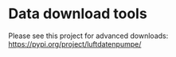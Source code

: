 # Data download tools

Please see this project for advanced downloads:
https://pypi.org/project/luftdatenpumpe/


